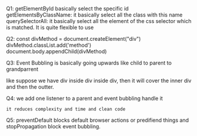 Q1: getElementById basically select the specific id 
    getElementsByClassName: it basically select all the class with this name 
    querySelectorAll: it basically select all the element of the css selector which is matched. It is quite flexible to use

Q2: const divMethod =  document.createElement("div")
    divMethod.classList.add('method')
    document.body.appendChild(divMethod)

Q3: Event Bubbling is basically going upwards like child to parent to grandparrent

  like suppose we have div inside div inside div, then it will cover the inner div and then the outter.

Q4: we add one listener to a parent and event bubbling handle it 

    it reduces complexity and time and clean code

Q5:  preventDefault blocks default browser actions or predifiend things and stopPropagation block event bubbling.
